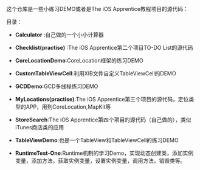 这个仓库是一些小练习DEMO或者是The iOS Apprentice教程项目的源代码：

目录：

- **Calculator** :自己做的一个小小计算器
- **Checklist(practise)** :The iOS Apprentice第二个项目TO-DO List的源代码
- **CoreLocationDemo**:CoreLocation框架的练习DEMO


- **CustomTableViewCell**:利用XIB文件自定义TableViewCell的DEMO


- **GCDDemo**:GCD多线程练习DEMO


- **MyLocations(practise)**:The iOS Apprentice第三个项目的源代码，定位类型的APP，用到CoreLocation,MapKit等


- **StoreSearch**:The iOS Apprentice第四个项目的源代码（自己做的），类似iTunes商店类的应用


- **TableViewDemo**:也是一个TableView和TableViewCell的练习DEMO
- **RuntimeTest-One**:Runtime机制的学习Demo，实现动态创建类，添加实例变量，添加方法，获取实例变量，设置实例变量，调用方法，销毁类等。